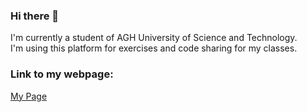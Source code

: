 ### Hi there 👋
I'm currently a student of AGH University of Science and Technology. <br />
I'm using this platform for exercises and code sharing for my classes.


### Link to my webpage:
[My Page](https://tomaszlen.github.io/)


<!--
**TomaszLen/TomaszLen** is a ✨ _special_ ✨ repository because its `README.md` (this file) appears on your GitHub profile.

Here are some ideas to get you started:

- 🔭 I’m currently working on ...
- 🌱 I’m currently learning ...
- 👯 I’m looking to collaborate on ...
- 🤔 I’m looking for help with ...
- 💬 Ask me about ...
- 📫 How to reach me: ...
- 😄 Pronouns: ...
- ⚡ Fun fact: ...
-->
